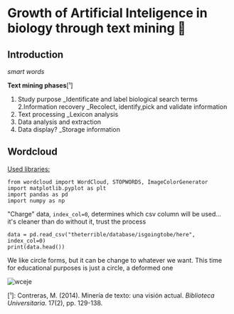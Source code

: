 # Growth of Artificial Inteligence in biology through text mining 🔬
## **Introduction**
 *smart words*
 
**Text mining phases**[¹]
1. Study purpose
   _Identificate and label biological search terms
2.Information recovery
   _Recolect, identify,pick and validate information
3. Text processing
   _Lexicon analysis
5. Data analysis and extraction
6. Data display?
   _Storage information

 
## **Wordcloud**

<ins>Used libraries:</ins>

```
from wordcloud import WordCloud, STOPWORDS, ImageColorGenerator
import matplotlib.pyplot as plt
import pandas as pd
import numpy as np
```

"Charge" data, `index_col=0`, determines which csv column will be used... it's cleaner than do without it, trust the process

```
data = pd.read_csv("theterrible/database/isgoingtobe/here", index_col=0)
print(data.head())
```

We like circle forms, but it can be change to whatever we want. This time for educational purposes is just a circle, a deformed one

![wceje](https://github.com/user-attachments/assets/df19b753-d636-47cb-93b4-f6ebb7a2895b)


[¹]: Contreras, M. (2014). Minería de texto: una visión actual. *Biblioteca Universitaria*. 17(2), pp. 129-138.
